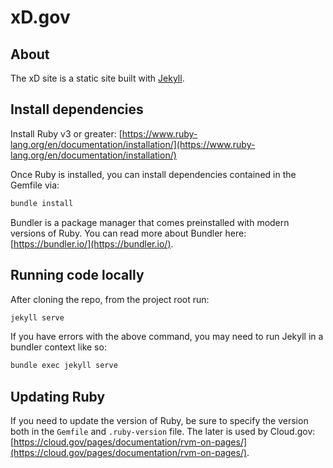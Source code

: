 # xD.gov

## About

The xD site is a static site built with [Jekyll](https://jekyllrb.com/).

## Install dependencies

Install Ruby v3 or greater: [https://www.ruby-lang.org/en/documentation/installation/](https://www.ruby-lang.org/en/documentation/installation/)

Once Ruby is installed, you can install dependencies contained in the Gemfile via:

```bash
bundle install
```

Bundler is a package manager that comes preinstalled with modern versions of Ruby. You can read more about Bundler here: [https://bundler.io/](https://bundler.io/).

## Running code locally

After cloning the repo, from the project root run:

```bash
jekyll serve
```

If you have errors with the above command, you may need to run Jekyll in a bundler context like so:

```bash
bundle exec jekyll serve
```

## Updating Ruby

If you need to update the version of Ruby, be sure to specify the version both in the `Gemfile` and `.ruby-version` file. The later is used by Cloud.gov: [https://cloud.gov/pages/documentation/rvm-on-pages/](https://cloud.gov/pages/documentation/rvm-on-pages/).
